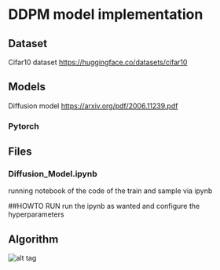 # DDPM model implementation
## Dataset
Cifar10 dataset
<a> https://huggingface.co/datasets/cifar10 </a>
## Models
Diffusion model 
<a> https://arxiv.org/pdf/2006.11239.pdf </a>
### Pytorch
## Files
### Diffusion_Model.ipynb
running notebook of the code of the train and sample via ipynb

##HOWTO RUN
run the ipynb as wanted and configure the hyperparameters

## Algorithm
![alt tag](https://github.com/orel1212/MyWorks/blob/main/Deep%20Learning/Wasserstein_GAN/WGAN_Algo.png)


